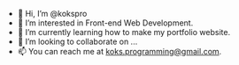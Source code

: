 - 👋 Hi, I’m @kokspro
- 👀 I’m interested in Front-end Web Development.
- 🌱 I’m currently learning how to make my portfolio website.
- 💞️ I’m looking to collaborate on ...
- 📫 You can reach me at koks.programming@gmail.com.

<!---
kokspro/kokspro is a ✨ special ✨ repository because its `README.md` (this file) appears on your GitHub profile.
You can click the Preview link to take a look at your changes.
--->
